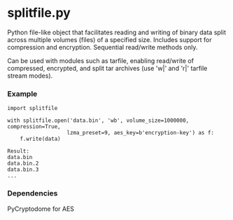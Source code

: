 # splitfile.py

Python file-like object that facilitates reading and writing of binary data split across multiple volumes (files) of a specified size. Includes support for compression and encryption.  Sequential read/write methods only.

Can be used with modules such as tarfile, enabling read/write of compressed, encrypted, and split tar archives (use 'w|' and 'r|' tarfile stream modes).

### Example
```
import splitfile

with splitfile.open('data.bin', 'wb', volume_size=1000000, compression=True, 
                   lzma_preset=9, aes_key=b'encryption-key') as f:
    f.write(data)
   
Result:
data.bin
data.bin.2
data.bin.3
...
```
### Dependencies

PyCryptodome for AES
